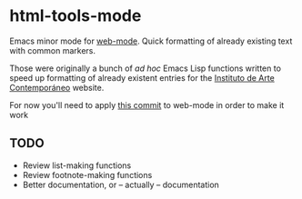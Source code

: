 # html-tools-mode
Emacs minor mode for [web-mode](https://github.com/fxbois/web-mode).
Quick formatting of already existing text with common markers.

Those were originally a bunch of *ad hoc* Emacs Lisp functions written to speed up formatting of already existent entries for the [Instituto de Arte Contemporáneo](http://iac.org.es) website.

For now you'll need to apply [this commit](https://github.com/muihlinn/web-mode/commit/aceb7acd75cd06fa7a2793d7017fff305481316b) to web-mode in order to make it work

## TODO
* Review list-making functions
* Review footnote-making functions
* Better documentation, or – actually – documentation
